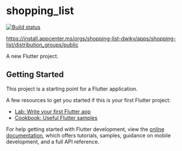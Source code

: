 # shopping_list

[![Build status](https://build.appcenter.ms/v0.1/apps/24b16311-94d4-4cb1-a834-5255b25e1821/branches/main/badge)](https://appcenter.ms)

https://install.appcenter.ms/orgs/shopping-list-dwiky/apps/shopping-list/distribution_groups/public

A new Flutter project.

## Getting Started

This project is a starting point for a Flutter application.

A few resources to get you started if this is your first Flutter project:

- [Lab: Write your first Flutter app](https://docs.flutter.dev/get-started/codelab)
- [Cookbook: Useful Flutter samples](https://docs.flutter.dev/cookbook)

For help getting started with Flutter development, view the
[online documentation](https://docs.flutter.dev/), which offers tutorials,
samples, guidance on mobile development, and a full API reference.
